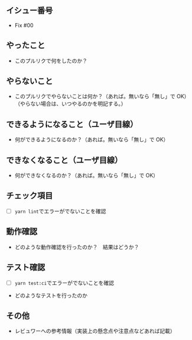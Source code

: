 ## イシュー番号

- Fix #00

## やったこと

- このプルリクで何をしたのか？

## やらないこと

- このプルリクでやらないことは何か？（あれば。無いなら「無し」で OK）（やらない場合は、いつやるのかを明記する。）

## できるようになること（ユーザ目線）

- 何ができるようになるのか？（あれば。無いなら「無し」で OK）

## できなくなること（ユーザ目線）

- 何ができなくなるのか？（あれば。無いなら「無し」で OK）

## チェック項目

- [ ] `yarn lint`でエラーがでないことを確認

## 動作確認

- どのような動作確認を行ったのか？　結果はどうか？

## テスト確認

- [ ] `yarn test:ci`でエラーがでないことを確認
- どのようなテストを行ったのか

## その他

- レビュワーへの参考情報（実装上の懸念点や注意点などあれば記載）
